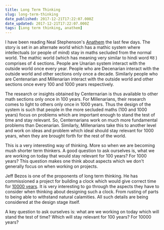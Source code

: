 ```yaml
---
title: Long Term Thinking
slug: long-term-thinking
date_published: 2017-12-21T17:22:07.000Z
date_updated: 2017-12-21T17:22:07.000Z
tags: [Long term thinking, anathem]
---
```


I have been reading Neal Stephenson's [Anathem](https://www.goodreads.com/book/show/2845024-anathem) the last few days. The story is set in an alternate world which has a mathic system where intellectuals (or people of mind) stay in maths secluded from the normal world. The mathic world (which has meaning very similar to hindi word मठ ) comprises of 4 sections. People are Unarian system interact with the outside world once every year. People who are Decenarian interact with the outside world and other sections only once a decade. Similarly people who are Centenarian and Millenarian interact with the outside world and other sections once every 100 and 1000 years respectively.

The research or insights obtained by Centernarian is thus available to other math sections only once in 100 years. For Millenarians, their research comes to light to others only once in 1000 years. Thus the design of the system is such that people in the more secluded maths (100 and 1000 years) focus on problems which are important enough to stand the test of time and stay relevant. So, Centernarians work on much more fundamental problems than Decenarian. Similarly, Millenarians take this to another level and work on ideas and problem which ideal should stay relevant for 1000 years, when they are brought forth for the rest of the world.

This is a very interesting way of thinking. More so when we are becoming mush shorter term thinkers. A good question to ask ourselves is, what we are working on today that would stay relevant for 100 years? For 1000 years? This question makes one think about aspects which we don't generally focus on when working on projects.

Jeff Bezos is one of the proponents of long term thinking. He has commissioned a project for building a clock which would give correct time for [10000 years](http://www.10000yearclock.net/). It is very interesting to go through the aspects they have to consider when thinking about designing such a clock. From rusting of parts to being able to withstand natural calamities. All such details are being considered at the design stage itself.

A key question to ask ourselves is: what are we working on today which will stand the test of time? Which will stay relevant for 100 years? For 10000 years?
